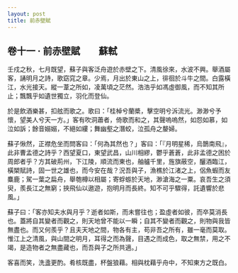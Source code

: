 ```yaml
---
layout: post
title: 前赤壁賦
---
```


## 卷十一 ‧ 前赤壁賦　　蘇軾

壬戍之秋，七月既望，蘇子與客泛舟遊於赤壁之下。清風徐來，水波不興。舉酒屬客，誦明月之詩，歌窈窕之章。少焉，月出於東山之上，徘徊於斗牛之間。白露橫江，水光接天。縱一葦之所如，凌萬頃之茫然。浩浩乎如馮虛御風，而不知其所止；飄飄乎如遺世獨立，羽化而登仙。

於是飲酒樂甚，扣舷而歌之。歌曰：「桂棹兮蘭槳，擊空明兮泝流光。渺渺兮予懷，望美人兮天一方。」客有吹洞蕭者，倚歌而和之，其聲嗚嗚然，如怨如慕，如泣如訴；餘音嫋嫋，不絕如縷；舞幽壑之潛蛟，泣孤舟之嫠婦。

蘇子愀然，正襟危坐而問客曰：「何為其然也？」客曰：「『月明星稀，烏鵲南飛』，此非曹孟德之詩乎？西望夏口，東望武昌，山川相繆，鬱乎蒼蒼，此非孟德之困於周郎者乎？方其破荊州，下江陵，順流而東也，舳艫千里，旌旗蔽空，釃酒臨江，橫槊賦詩，固一世之雄也，而今安在哉？況吾與子，漁樵於江渚之上，侶魚蝦而友麋鹿；駕一葉之扁舟，舉匏樽以相屬；寄蜉蝣於天地，渺滄海之一粟。哀吾生之須臾，羨長江之無窮；挾飛仙以遨遊，抱明月而長終。知不可乎驟得，託遺響於悲風。」

蘇子曰：「客亦知夫水與月乎？逝者如斯，而未嘗往也；盈虛者如彼，而卒莫消長也。蓋將自其變者而觀之，則天地曾不能以一瞬；自其不變者而觀之，則物與我皆無盡也。而又何羨乎？且夫天地之間，物各有主，苟非吾之所有，雖一毫而莫取。惟江上之清風，與山間之明月，耳得之而為聲，目遇之而成色，取之無禁，用之不竭，是造物者之無盡藏也，而吾與子之所共適。」

客喜而笑，洗盞更酌。肴核既盡，杯盤狼藉。相與枕藉乎舟中，不知東方之既白。